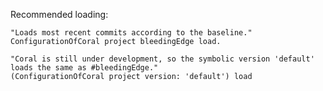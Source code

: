 Recommended loading:

	"Loads most recent commits according to the baseline."
	ConfigurationOfCoral project bleedingEdge load.
	
	"Coral is still under development, so the symbolic version 'default' loads the same as #bleedingEdge."
	(ConfigurationOfCoral project version: 'default') load
	